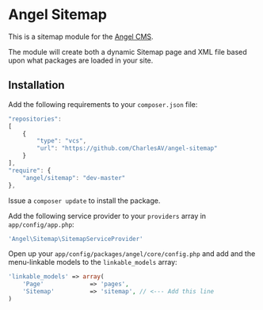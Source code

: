 Angel Sitemap
==============
This is a sitemap module for the [Angel CMS](https://github.com/CharlesAV/angel).

The module will create both a dynamic Sitemap page and XML file based upon what packages are loaded in your site.

Installation
------------
Add the following requirements to your `composer.json` file:
```javascript
"repositories":
[
	{
		"type": "vcs",
		"url": "https://github.com/CharlesAV/angel-sitemap"
	}
],
"require": {
	"angel/sitemap": "dev-master"
},
```

Issue a `composer update` to install the package.

Add the following service provider to your `providers` array in `app/config/app.php`:
```php
'Angel\Sitemap\SitemapServiceProvider'
```

Open up your `app/config/packages/angel/core/config.php` and add and the menu-linkable models to the `linkable_models` array:
```php
'linkable_models' => array(
	'Page'             => 'pages',
	'Sitemap'          => 'sitemap', // <--- Add this line
)
```
